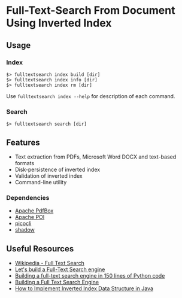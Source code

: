 # Full-Text-Search From Document Using Inverted Index

## Usage

### Index

```
$> fulltextsearch index build [dir]
$> fulltextsearch index info [dir]
$> fulltextsearch index rm [dir]
```

Use `fulltextsearch index --help` for description of each command.

### Search

```
$> fulltextsearch search [dir]
```

## Features

* Text extraction from PDFs, Microsoft Word DOCX and text-based formats
* Disk-persistence of inverted index
* Validation of inverted index
* Command-line utility

### Dependencies

* [Apache PdfBox](https://pdfbox.apache.org/)
* [Apache POI](https://poi.apache.org/)
* [picocli](https://picocli.info/)
* [shadow](https://github.com/johnrengelman/shadow)

## Useful Resources

* [Wikipedia - Full Text Search](https://en.wikipedia.org/wiki/Full-text_search)
* [Let's build a Full-Text Search engine](https://artem.krylysov.com/blog/2020/07/28/lets-build-a-full-text-search-engine/)
* [Building a full-text search engine in 150 lines of Python code](https://bart.degoe.de/building-a-full-text-search-engine-150-lines-of-code/)
* [Building a Full Text Search Engine](https://blog.quastor.org/p/building-full-text-search-engine)
* [How to Implement Inverted Index Data Structure in Java](https://taruntelang.medium.com/how-to-implement-inverted-index-data-structure-in-java-14067093acd4)
